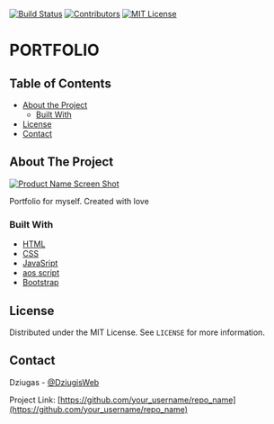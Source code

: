 
<!-- PROJECT SHIELDS -->
[![Build Status][build-shield]]()
[![Contributors][contributors-shield]]()
[![MIT License][license-shield]][license-url]

# PORTFOLIO

<!-- TABLE OF CONTENTS -->
## Table of Contents

* [About the Project](#about-the-project)
  * [Built With](#built-with)
* [License](#license)
* [Contact](#contact)



<!-- ABOUT THE PROJECT -->
## About The Project

[![Product Name Screen Shot][product-screenshot]](https://seconddziugtest.000webhostapp.com/)

Portfolio for myself. Created with love

### Built With
* [HTML](https://html.com/)
* [CSS](https://en.wikipedia.org/wiki/Cascading_Style_Sheets)
* [JavaSript](https://www.javascript.com/)
* [aos script](https://michalsnik.github.io/aos/)
* [Bootstrap](https://getbootstrap.com)

<!-- LICENSE -->
## License

Distributed under the MIT License. See `LICENSE` for more information.

<!-- CONTACT -->
## Contact

Dziugas - [@DziugisWeb](https://twitter.com/DziugisWeb)

Project Link: [https://github.com/your_username/repo_name](https://github.com/your_username/repo_name)

<!-- MARKDOWN LINKS & IMAGES -->
[build-shield]: https://img.shields.io/badge/build-passing-brightgreen.svg?style=flat-square
[contributors-shield]: https://img.shields.io/badge/contributors-1-orange.svg?style=flat-square
[license-shield]: https://img.shields.io/badge/license-MIT-blue.svg?style=flat-square
[license-url]: https://choosealicense.com/licenses/mit
[linkedin-shield]: https://img.shields.io/badge/-LinkedIn-black.svg?style=flat-square&logo=linkedin&colorB=555
[linkedin-url]: https://linkedin.com/in/othneildrew
[product-screenshot]: https://raw.githubusercontent.com/othneildrew/Best-README-Template/master/screenshot.png
